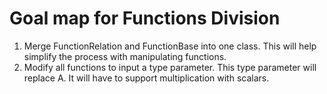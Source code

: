 # Goal map for Functions Division

1. Merge FunctionRelation and FunctionBase into one class. This will help simplify the process with manipulating functions.
2. Modify all functions to input a type parameter. This type parameter will replace A. It will have to support multiplication with scalars.